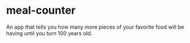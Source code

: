 # meal-counter
An app that tells you how many more pieces of your favorite food will be having until you turn 100 years old.
